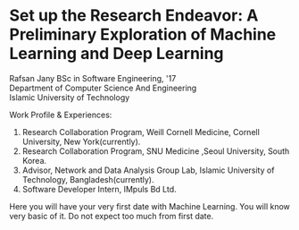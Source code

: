 # Set up the Research Endeavor: A Preliminary Exploration of Machine Learning and Deep Learning

Rafsan Jany
BSc in Software Engineering, '17<br>
Department of Computer Science And Engineering<br>
Islamic University of Technology<br>

Work Profile & Experiences:
1. Research Collaboration Program, Weill Cornell Medicine, Cornell University, New York(currently).
2. Research Collaboration Program, SNU Medicine ,Seoul University, South Korea.
3. Advisor, Network and Data Analysis Group Lab, Islamic University of Technology, Bangladesh(currently).
4. Software Developer Intern, IMpuls Bd Ltd.


























Here you will have your very first date with Machine Learning. You will know very basic of it. Do not expect too much from first date.
